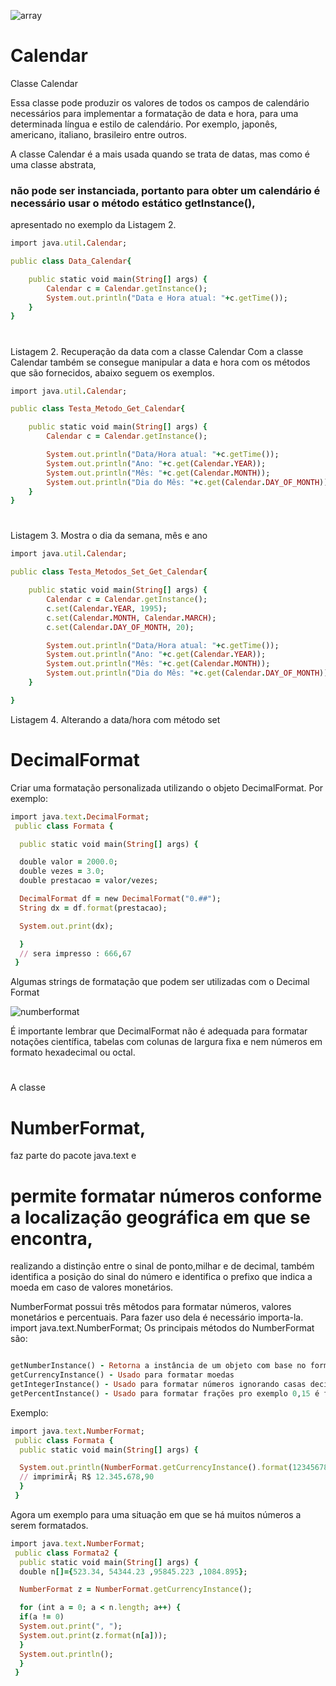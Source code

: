 ![array](https://user-images.githubusercontent.com/66473846/211609966-d7664d9d-65de-4124-853b-87768b083f5c.png)

#
#

# Calendar

Classe Calendar

Essa classe pode produzir os valores de todos os campos de calendário necessários para implementar a formatação de data e hora, para uma determinada língua e estilo de calendário. Por exemplo, japonês, americano, italiano, brasileiro entre outros.

A classe Calendar é a mais usada quando se trata de datas, mas como é uma classe abstrata, 
### não pode ser instanciada, portanto para obter um calendário é necessário usar o método estático getInstance(), 
apresentado no exemplo da Listagem 2.

```ruby
import java.util.Calendar;

public class Data_Calendar{

	public static void main(String[] args) {
		Calendar c = Calendar.getInstance();
		System.out.println("Data e Hora atual: "+c.getTime());
	}
}
```

#

Listagem 2. Recuperação da data com a classe Calendar
Com a classe Calendar também se consegue manipular a data e hora com os métodos que são fornecidos, abaixo seguem os exemplos.

```ruby
import java.util.Calendar;

public class Testa_Metodo_Get_Calendar{

	public static void main(String[] args) {
		Calendar c = Calendar.getInstance();

		System.out.println("Data/Hora atual: "+c.getTime());
		System.out.println("Ano: "+c.get(Calendar.YEAR));
		System.out.println("Mês: "+c.get(Calendar.MONTH));
		System.out.println("Dia do Mês: "+c.get(Calendar.DAY_OF_MONTH));
	}
}
```
#

Listagem 3. Mostra o dia da semana, mês e ano

```ruby
import java.util.Calendar;

public class Testa_Metodos_Set_Get_Calendar{

	public static void main(String[] args) {
		Calendar c = Calendar.getInstance();
		c.set(Calendar.YEAR, 1995);
		c.set(Calendar.MONTH, Calendar.MARCH);
		c.set(Calendar.DAY_OF_MONTH, 20);

		System.out.println("Data/Hora atual: "+c.getTime());
		System.out.println("Ano: "+c.get(Calendar.YEAR));
		System.out.println("Mês: "+c.get(Calendar.MONTH));
		System.out.println("Dia do Mês: "+c.get(Calendar.DAY_OF_MONTH));
	}

}
```
Listagem 4. Alterando a data/hora com método set

#
#

# DecimalFormat

Criar uma formatação personalizada utilizando o objeto DecimalFormat. Por exemplo:

```ruby
import java.text.DecimalFormat;
 public class Formata {

  public static void main(String[] args) {

  double valor = 2000.0;
  double vezes = 3.0;
  double prestacao = valor/vezes;

  DecimalFormat df = new DecimalFormat("0.##");
  String dx = df.format(prestacao);

  System.out.print(dx);

  }
  // sera impresso : 666,67
 }
 ```

Algumas strings de formatação que podem ser utilizadas com o Decimal Format

![numberformat](https://user-images.githubusercontent.com/66473846/212350646-efbee791-7ab1-4362-9401-45753541a2c7.png)

É importante lembrar que DecimalFormat não é adequada para formatar notações científica, tabelas com colunas de largura fixa e nem números em formato hexadecimal ou octal.

#
#

A classe
# NumberFormat, 
faz parte do pacote java.text e 
# permite formatar números conforme a localização geográfica em que se encontra, 
realizando a distinção entre o sinal de ponto,milhar e de decimal, também identifica a posição do sinal do número e identifica o prefixo que indica a moeda em caso de valores monetários.

NumberFormat possui três mêtodos para formatar números, valores monetários e percentuais. Para fazer uso dela é necessário importa-la.
import java.text.NumberFormat;
Os principais métodos do NumberFormat são:

```ruby

getNumberInstance() - Retorna a instância de um objeto com base no formato da localidade padrão. É utilizado para numeros
getCurrencyInstance() - Usado para formatar moedas
getIntegerInstance() - Usado para formatar números ignorando casas decimais
getPercentInstance() - Usado para formatar frações pro exemplo 0,15 é formatado e mostrado como 15%
```

Exemplo:
```ruby
import java.text.NumberFormat;
 public class Formata {
  public static void main(String[] args) {

  System.out.println(NumberFormat.getCurrencyInstance().format(12345678.90));
  // imprimirÃ¡ R$ 12.345.678,90
  }
 }
 ```
Agora um exemplo para uma situação em que se há muitos números a serem formatados.

```ruby
import java.text.NumberFormat;
 public class Formata2 {
  public static void main(String[] args) {
  double n[]={523.34, 54344.23 ,95845.223 ,1084.895};

  NumberFormat z = NumberFormat.getCurrencyInstance();

  for (int a = 0; a < n.length; a++) {
  if(a != 0)
  System.out.print(", ");
  System.out.print(z.format(n[a]));
  }
  System.out.println();
  }
 }
 ```

